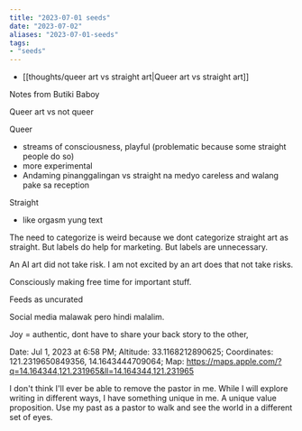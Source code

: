 ```yaml
---
title: "2023-07-01 seeds"
date: "2023-07-02"
aliases: "2023-07-01-seeds"
tags:
- "seeds"
---
```


- [[thoughts/queer art vs straight art|Queer art vs straight art]]

Notes from Butiki Baboy

Queer art vs not queer

Queer
- streams of consciousness, playful (problematic because some straight people do so)
- more experimental
- Andaming pinanggalingan vs straight na medyo careless and walang pake sa reception

Straight
- like orgasm yung text

The need to categorize is weird because we dont categorize straight art as straight. But labels do help for marketing. But labels are unnecessary.

An AI art did not take risk. I am not excited by an art does that not take risks.

Consciously making free time for important stuff.

Feeds as uncurated

Social media malawak pero hindi malalim.

Joy = authentic, dont have to share your back story to the other, 

Date: Jul 1, 2023 at 6:58 PM; Altitude: 33.1168212890625; Coordinates: 121.2319650849356, 14.1643444709064; Map: https://maps.apple.com/?q=14.164344,121.231965&ll=14.164344,121.231965

I don't think I'll ever be able to remove the pastor in me. While I will explore writing in different ways, I have something unique in me. A unique value proposition. Use my past as a pastor to walk and see the world in a different set of eyes.